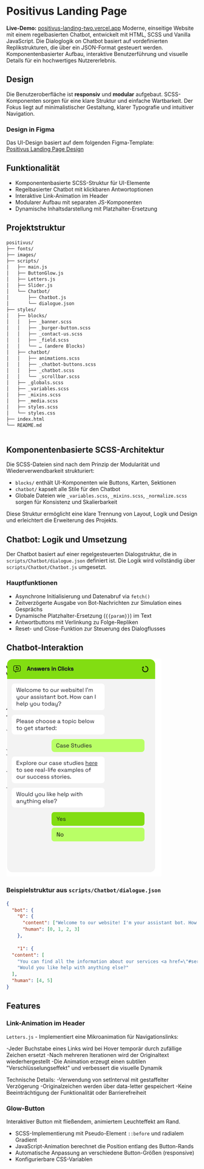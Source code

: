 # Positivus Landing Page

**Live-Demo:** [positivus-landing-two.vercel.app](https://positivus-landing-two.vercel.app)
Moderne, einseitige Website mit einem regelbasierten Chatbot, entwickelt mit HTML, SCSS und Vanilla JavaScript.
Die Dialoglogik on Chatbot basiert auf vordefinierten Replikstrukturen, die über ein JSON-Format gesteuert werden.
Komponentenbasierter Aufbau, interaktive Benutzerführung und visuelle Details für ein hochwertiges Nutzererlebnis.

## Design

Die Benutzeroberfläche ist **responsiv** und **modular** aufgebaut.
SCSS-Komponenten sorgen für eine klare Struktur und einfache Wartbarkeit.
Der Fokus liegt auf minimalistischer Gestaltung, klarer Typografie und intuitiver Navigation.

### Design in Figma

Das UI-Design basiert auf dem folgenden Figma-Template:  
[Positivus Landing Page Design](https://www.figma.com/community/file/1230604708032389430)


## Funktionalität
- Komponentenbasierte SCSS-Struktur für UI-Elemente
- Regelbasierter Chatbot mit klickbaren Antwortoptionen
- Interaktive Link-Animation im Header
- Modularer Aufbau mit separaten JS-Komponenten
- Dynamische Inhaltsdarstellung mit Platzhalter-Ersetzung

## Projektstruktur

```text
positivus/
├── fonts/
├── images/
├── scripts/
│   ├── main.js
│   ├── ButtonGlow.js
│   ├── Letters.js
│   ├── Slider.js
│   └── Chatbot/
│       ├── Chatbot.js
│       └── dialogue.json
├── styles/
│   ├── blocks/
│   │   ├── _banner.scss
│   │   ├── _burger-button.scss
│   │   ├── _contact-us.scss
│   │   ├── _field.scss
│   │   └── … (andere Blocks)
│   ├── chatbot/
│   │   ├── animations.scss
│   │   ├── _chatbot-buttons.scss
│   │   ├── _chatbot.scss
│   │   └── _scrollbar.scss
│   ├── _globals.scss
│   ├── _variables.scss
│   ├── _mixins.scss
│   ├── _media.scss
│   ├── styles.scss
│   └── styles.css
├── index.html
└── README.md
            
```

## Komponentenbasierte SCSS-Architektur

Die SCSS-Dateien sind nach dem Prinzip der Modularität und Wiederverwendbarkeit strukturiert:

- `blocks/` enthält UI-Komponenten wie Buttons, Karten, Sektionen
- `chatbot/` kapselt alle Stile für den Chatbot
- Globale Dateien wie `_variables.scss`, `_mixins.scss`, `_normalize.scss` sorgen für Konsistenz und Skalierbarkeit

Diese Struktur ermöglicht eine klare Trennung von Layout, Logik und Design und erleichtert die Erweiterung des Projekts.

## Chatbot: Logik und Umsetzung

Der Chatbot basiert auf einer regelgesteuerten Dialogstruktur, die in `scripts/Chatbot/dialogue.json` definiert ist. Die Logik wird vollständig über `scripts/Chatbot/Chatbot.js` umgesetzt.

### Hauptfunktionen

- Asynchrone Initialisierung und Datenabruf via `fetch()`
- Zeitverzögerte Ausgabe von Bot-Nachrichten zur Simulation eines Gesprächs
- Dynamische Platzhalter-Ersetzung (`{{param}}`) im Text
- Antwortbuttons mit Verlinkung zu Folge-Repliken
- Reset- und Close-Funktion zur Steuerung des Dialogflusses


## Chatbot-Interaktion
![ChatBot](https://github.com/LindtAna/positivus/blob/main/chatbot.png?raw=true)

### Beispielstruktur aus `scripts/Chatbot/dialogue.json`

```json
{
  "bot": {
    "0": {
      "content": ["Welcome to our website! I'm your assistant bot. How can I help you today?", "Please choose a topic below to get started:"],
      "human": [0, 1, 2, 3]
    },

    "1": {
  "content": [
    "You can find all the information about our services <a href=\"#services\">here</a>.",
    "Would you like help with anything else?"
  ],
  "human": [4, 5]
}
```

## Features

 ### Link-Animation im Header
 `Letters.js` -  Implementiert eine Mikroanimation für Navigationslinks:

-Jeder Buchstabe eines Links wird bei Hover temporär durch zufällige Zeichen ersetzt
-Nach mehreren Iterationen wird der Originaltext wiederhergestellt
-Die Animation erzeugt einen subtilen "Verschlüsselungseffekt" und verbessert die visuelle Dynamik

Technische Details:
-Verwendung von setInterval mit gestaffelter Verzögerung
-Originalzeichen werden über data-letter gespeichert
-Keine Beeinträchtigung der Funktionalität oder Barrierefreiheit

### Glow-Button 
  Interaktiver Button mit fließendem, animiertem Leuchteffekt am Rand.  
  - SCSS-Implementierung mit Pseudo-Element `::before` und radialem Gradient  
  - JavaScript-Animation berechnet die Position entlang des Button-Rands  
  - Automatische Anpassung an verschiedene Button-Größen (responsive)  
  - Konfigurierbare CSS-Variablen






